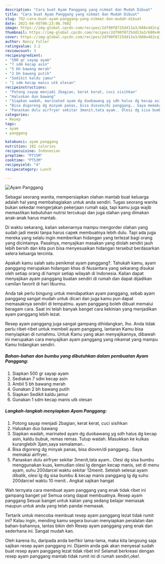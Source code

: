 ```yaml
---
description: "Cara buat Ayam Panggang yang nikmat dan Mudah Dibuat"
title: "Cara buat Ayam Panggang yang nikmat dan Mudah Dibuat"
slug: 792-cara-buat-ayam-panggang-yang-nikmat-dan-mudah-dibuat
date: 2021-04-05T06:23:06.760Z
image: https://img-global.cpcdn.com/recipes/2df90f8725dd13a3/680x482cq70/ayam-panggang-foto-resep-utama.jpg
thumbnail: https://img-global.cpcdn.com/recipes/2df90f8725dd13a3/680x482cq70/ayam-panggang-foto-resep-utama.jpg
cover: https://img-global.cpcdn.com/recipes/2df90f8725dd13a3/680x482cq70/ayam-panggang-foto-resep-utama.jpg
author: Nancy Fuller
ratingvalue: 3.2
reviewcount: 3
recipeingredient:
- "500 gr sayap ayam"
- "7 sdm kecap asin"
- "5 bh bawang merah"
- "2 bh bawang putih"
- "Sedikit kaldu jamur"
- "1 sdm kecap manis utk olesan"
recipeinstructions:
- "Potong sayap menjadi 2bagian, kerat kerat, cuci sisihkan"
- "Haluskan duo bawang"
- "Siapkan wadah, marinated ayam dg duobawang yg sdh halus dg kecap asin, kaldu bubuk, remas remas. Tutup wadah. Masukkan ke kulkas kuranglebih 3jam,saya semalaman.."
- "Bisa digoreng dg minyak panas, bisa dioven/di panggang.. Saya memakai airfryer.."
- "Panaskan dulu airfryer sekitar 3menit,tata ayam.. Olesi dg sisa bumbu menggunakan kuas, kemudian olesi lg dengan kecap manis, set di menu ayam, suhu 200darcel waktu sekitar 12menit. Setelah selesai ayam dibalik, olesi lg dg sisa bumbu &amp; kecap manis panggang lg dg suhu 200darcwl waktu 10 menit.. Angkat sajikan hangat"
categories:
- Resep
tags:
- ayam
- panggang

katakunci: ayam panggang 
nutrition: 182 calories
recipecuisine: Indonesian
preptime: "PT15M"
cooktime: "PT53M"
recipeyield: "4"
recipecategory: Lunch

---
```



![Ayam Panggang](https://img-global.cpcdn.com/recipes/2df90f8725dd13a3/680x482cq70/ayam-panggang-foto-resep-utama.jpg)

Sebagai seorang wanita, mempersiapkan olahan mantab buat keluarga adalah hal yang membahagiakan untuk anda sendiri. Tugas seorang  wanita bukan sekedar mengerjakan pekerjaan rumah saja, tapi kamu juga wajib memastikan kebutuhan nutrisi tercukupi dan juga olahan yang dimakan anak-anak harus mantab.

Di waktu  sekarang, kalian sebenarnya mampu mengorder olahan yang sudah jadi meski tanpa harus capek membuatnya lebih dulu. Tapi ada juga mereka yang selalu ingin memberikan hidangan yang terlezat bagi orang yang dicintainya. Pasalnya, menyajikan masakan yang diolah sendiri jauh lebih bersih dan kita pun bisa menyesuaikan hidangan tersebut berdasarkan selera keluarga tercinta. 



Apakah kamu salah satu penikmat ayam panggang?. Tahukah kamu, ayam panggang merupakan hidangan khas di Nusantara yang sekarang disukai oleh setiap orang di hampir setiap wilayah di Indonesia. Kalian dapat menyajikan ayam panggang buatan sendiri di rumah dan dapat dijadikan camilan favorit di hari liburmu.

Anda tak perlu bingung untuk mendapatkan ayam panggang, sebab ayam panggang sangat mudah untuk dicari dan juga kamu pun dapat memasaknya sendiri di tempatmu. ayam panggang boleh dibuat memalui beragam cara. Saat ini telah banyak banget cara kekinian yang menjadikan ayam panggang lebih lezat.

Resep ayam panggang juga sangat gampang dihidangkan, lho. Anda tidak perlu ribet-ribet untuk membeli ayam panggang, lantaran Kamu bisa menyiapkan di rumahmu. Untuk Kamu yang akan menyajikannya, dibawah ini merupakan cara menyajikan ayam panggang yang nikamat yang mampu Kamu hidangkan sendiri.

<!--inarticleads1-->

##### Bahan-bahan dan bumbu yang dibutuhkan dalam pembuatan Ayam Panggang:

1. Siapkan 500 gr sayap ayam
1. Sediakan 7 sdm kecap asin
1. Ambil 5 bh bawang merah
1. Gunakan 2 bh bawang putih
1. Siapkan Sedikit kaldu jamur
1. Gunakan 1 sdm kecap manis utk olesan




<!--inarticleads2-->

##### Langkah-langkah menyiapkan Ayam Panggang:

1. Potong sayap menjadi 2bagian, kerat kerat, cuci sisihkan
1. Haluskan duo bawang
1. Siapkan wadah, marinated ayam dg duobawang yg sdh halus dg kecap asin, kaldu bubuk, remas remas. Tutup wadah. Masukkan ke kulkas kuranglebih 3jam,saya semalaman..
1. Bisa digoreng dg minyak panas, bisa dioven/di panggang.. Saya memakai airfryer..
1. Panaskan dulu airfryer sekitar 3menit,tata ayam.. Olesi dg sisa bumbu menggunakan kuas, kemudian olesi lg dengan kecap manis, set di menu ayam, suhu 200darcel waktu sekitar 12menit. Setelah selesai ayam dibalik, olesi lg dg sisa bumbu &amp; kecap manis panggang lg dg suhu 200darcwl waktu 10 menit.. Angkat sajikan hangat




Wah ternyata cara membuat ayam panggang yang enak tidak ribet ini gampang banget ya! Semua orang dapat membuatnya. Resep ayam panggang Sesuai banget untuk kalian yang sedang belajar memasak maupun untuk anda yang telah pandai memasak.

Tertarik untuk mencoba membuat resep ayam panggang lezat tidak rumit ini? Kalau ingin, mending kamu segera buruan menyiapkan peralatan dan bahan-bahannya, lantas bikin deh Resep ayam panggang yang enak dan sederhana ini. Sangat mudah kan. 

Oleh karena itu, daripada anda berfikir lama-lama, maka kita langsung saja sajikan resep ayam panggang ini. Dijamin anda gak akan menyesal sudah buat resep ayam panggang lezat tidak ribet ini! Selamat berkreasi dengan resep ayam panggang mantab tidak rumit ini di rumah sendiri,oke!.

